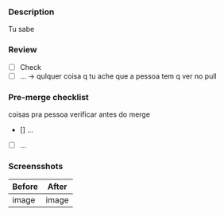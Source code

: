 ### Description

Tu sabe

### Review

- [ ] Check
- [ ] ... -> qulquer coisa q tu ache que a pessoa tem q ver no pull 

### Pre-merge checklist
coisas pra pessoa verificar antes do merge

- [] ...
- [ ] ...

### Screensshots

| Before | After |
|--------|-------|
| image  | image |
